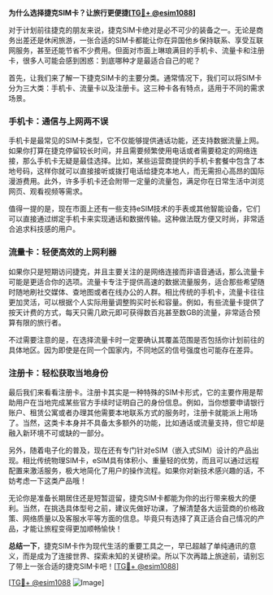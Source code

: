 **为什么选择捷克SIM卡？让旅行更便捷[[TG💪+ @esim1088](https://t.me/s/esim1088)]**

对于计划前往捷克的朋友来说，捷克SIM卡绝对是必不可少的装备之一。无论是商务出差还是休闲旅游，一张合适的SIM卡都能让你在异国他乡保持联系、享受互联网服务，甚至还能节省不少费用。但面对市面上琳琅满目的手机卡、流量卡和注册卡，很多人可能会感到困惑：到底哪种才是最适合自己的呢？

首先，让我们来了解一下捷克SIM卡的主要分类。通常情况下，我们可以将SIM卡分为三大类：手机卡、流量卡以及注册卡。这三种卡各有特点，适用于不同的需求场景。

### 手机卡：通信与上网两不误

手机卡是最常见的SIM卡类型，它不仅能够提供通话功能，还支持数据流量上网。如果你打算在捷克停留较长时间，并且需要频繁使用电话或者需要稳定的网络连接，那么手机卡无疑是最佳选择。比如，某些运营商提供的手机卡套餐中包含了本地号码，这样你就可以直接接听或拨打电话给捷克本地人，而无需担心高昂的国际漫游费用。此外，许多手机卡还会附带一定量的流量包，满足你在日常生活中浏览网页、观看视频等需求。

值得一提的是，现在市面上还有一些支持eSIM技术的手表或其他智能设备，它们可以直接通过绑定手机卡来实现通话和数据传输。这种做法既方便又时尚，非常适合追求科技感的用户。

### 流量卡：轻便高效的上网利器

如果你只是短期访问捷克，并且主要关注的是网络连接而非语音通话，那么流量卡可能是更适合你的选项。流量卡专注于提供高速的数据流量服务，适合那些希望随时随地刷社交媒体、查地图或者在线办公的人群。相比传统的手机卡，流量卡往往更加灵活，可以根据个人实际用量调整购买时长和容量。例如，有些流量卡提供了按天计费的方式，每天只需几欧元即可获得数百兆甚至数GB的流量，非常适合预算有限的旅行者。

不过需要注意的是，在选择流量卡时一定要确认其覆盖范围是否包括你计划前往的具体地区。因为即使是在同一个国家内，不同地区的信号强度也可能存在差异。

### 注册卡：轻松获取当地身份

最后我们来看看注册卡。注册卡其实是一种特殊的SIM卡形式，它的主要作用是帮助用户在当地完成某些官方手续时证明自己的身份信息。例如，当你想要申请银行账户、租赁公寓或者办理其他需要本地联系方式的服务时，注册卡就能派上用场了。当然，这类卡本身并不具备太多额外的功能，比如通话或流量支持，但它却是融入新环境不可或缺的一部分。

另外，随着电子化的普及，现在还有专门针对eSIM（嵌入式SIM）设计的产品出现。相比传统物理SIM卡，eSIM具有体积小、重量轻的优势，而且可以通过远程配置来激活服务，极大地简化了用户的操作流程。如果你对新技术感兴趣的话，不妨考虑一下这类产品哦！

无论你是准备长期居住还是短暂逗留，捷克SIM卡都能为你的出行带来极大的便利。当然，在挑选具体型号之前，建议先做好功课，了解清楚各大运营商的价格政策、网络质量以及客服水平等方面的信息。毕竟只有选择了真正适合自己情况的产品，才能让旅程变得更加顺畅愉快！

**总结一下**，捷克SIM卡作为现代生活的重要工具之一，早已超越了单纯通讯的意义，而是成为了连接世界、探索未知的关键桥梁。所以下次再踏上旅途前，请别忘了带上一张合适的捷克SIM卡吧！[[TG💪+ @esim1088](https://t.me/s/esim1088)]

[[TG💪+ @esim1088](https://t.me/s/esim1088) ![Image](https://i.postimg.cc/4NQfJmqS/Snipaste-2025-05-13-00-14-12.png)]